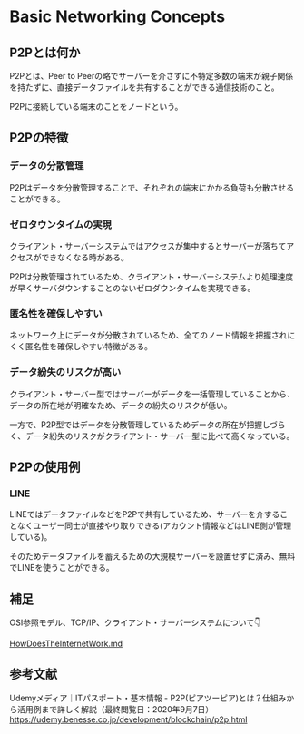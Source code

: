 # Basic Networking Concepts
## P2Pとは何か
P2Pとは、Peer to Peerの略でサーバーを介さずに不特定多数の端末が親子関係を持たずに、直接データファイルを共有することができる通信技術のこと。

P2Pに接続している端末のことをノードという。

## P2Pの特徴
### データの分散管理
P2Pはデータを分散管理することで、それぞれの端末にかかる負荷も分散させることができる。

### ゼロタウンタイムの実現
クライアント・サーバーシステムではアクセスが集中するとサーバーが落ちてアクセスができなくなる時がある。

P2Pは分散管理されているため、クライアント・サーバーシステムより処理速度が早くサーバダウンすることのないゼロダウンタイムを実現できる。

### 匿名性を確保しやすい
ネットワーク上にデータが分散されているため、全てのノード情報を把握されにくく匿名性を確保しやすい特徴がある。

### データ紛失のリスクが高い
クライアント・サーバー型ではサーバーがデータを一括管理していることから、データの所在地が明確なため、データの紛失のリスクが低い。

一方で、P2P型ではデータを分散管理しているためデータの所在が把握しづらく、データ紛失のリスクがクライアント・サーバー型に比べて高くなっている。

## P2Pの使用例
### LINE
LINEではデータファイルなどをP2Pで共有しているため、サーバーを介することなくユーザー同士が直接やり取りできる(アカウント情報などはLINE側が管理している)。

そのためデータファイルを蓄えるための大規模サーバーを設置せずに済み、無料でLINEを使うことができる。

## 補足
OSI参照モデル、TCP/IP、クライアント・サーバーシステムについて👇

[HowDoesTheInternetWork.md](Internet/HowDoesTheInternetWork.md)

## 参考文献
Udemyメディア｜ITパスポート・基本情報 - P2P(ピアツーピア)とは？仕組みから活用例まで詳しく解説（最終閲覧日：2020年9月7日）
https://udemy.benesse.co.jp/development/blockchain/p2p.html
